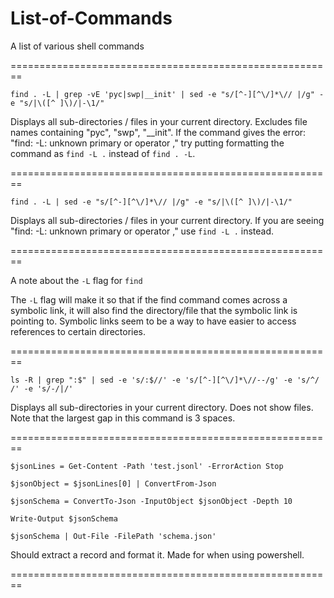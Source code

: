 # List-of-Commands
A list of various shell commands

========================================================  

```find . -L | grep -vE 'pyc|swp|__init' | sed -e "s/[^-][^\/]*\// |/g" -e "s/|\([^ ]\)/|-\1/"```    

Displays all sub-directories / files in your current directory. Excludes file names containing "pyc", "swp", "__init". If the command gives the error: "find: -L: unknown primary or operator
," try putting formatting the command as ```find -L .``` instead of ```find . -L```.      

========================================================  

```find . -L | sed -e "s/[^-][^\/]*\// |/g" -e "s/|\([^ ]\)/|-\1/"```    

Displays all sub-directories / files in your current directory. If you are seeing "find: -L: unknown primary or operator
," use ```find -L .``` instead.    

========================================================  

A note about the ```-L``` flag for ```find```   

The ```-L``` flag will make it so that if the find command comes across a symbolic link, it will also find the directory/file that the symbolic link is pointing to. Symbolic links seem to be a way to have easier to access references to certain directories.

========================================================  

```ls -R | grep ":$" | sed -e 's/:$//' -e 's/[^-][^\/]*\//--/g' -e 's/^/   /' -e 's/-/|/'```

Displays all sub-directories in your current directory. Does not show files. Note that the largest gap in this command is 3 spaces.    

========================================================  

```
$jsonLines = Get-Content -Path 'test.jsonl' -ErrorAction Stop

$jsonObject = $jsonLines[0] | ConvertFrom-Json

$jsonSchema = ConvertTo-Json -InputObject $jsonObject -Depth 10

Write-Output $jsonSchema

$jsonSchema | Out-File -FilePath 'schema.json'
```

Should extract a record and format it. Made for when using powershell.

========================================================  
